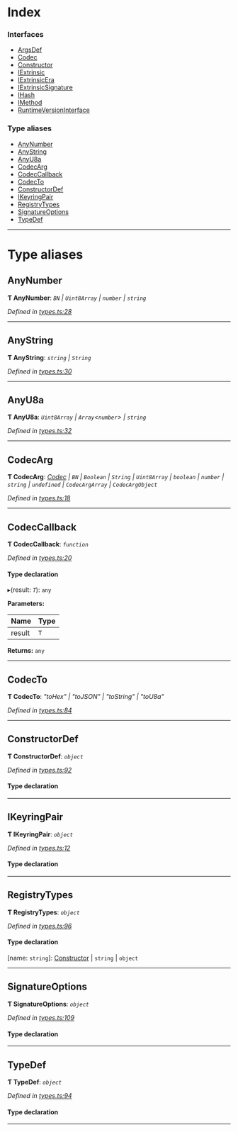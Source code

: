

# Index

### Interfaces

* [ArgsDef](../interfaces/_types_.argsdef.md)
* [Codec](../interfaces/_types_.codec.md)
* [Constructor](../interfaces/_types_.constructor.md)
* [IExtrinsic](../interfaces/_types_.iextrinsic.md)
* [IExtrinsicEra](../interfaces/_types_.iextrinsicera.md)
* [IExtrinsicSignature](../interfaces/_types_.iextrinsicsignature.md)
* [IHash](../interfaces/_types_.ihash.md)
* [IMethod](../interfaces/_types_.imethod.md)
* [RuntimeVersionInterface](../interfaces/_types_.runtimeversioninterface.md)

### Type aliases

* [AnyNumber](_types_.md#anynumber)
* [AnyString](_types_.md#anystring)
* [AnyU8a](_types_.md#anyu8a)
* [CodecArg](_types_.md#codecarg)
* [CodecCallback](_types_.md#codeccallback)
* [CodecTo](_types_.md#codecto)
* [ConstructorDef](_types_.md#constructordef)
* [IKeyringPair](_types_.md#ikeyringpair)
* [RegistryTypes](_types_.md#registrytypes)
* [SignatureOptions](_types_.md#signatureoptions)
* [TypeDef](_types_.md#typedef)

---

# Type aliases

<a id="anynumber"></a>

##  AnyNumber

**Ƭ AnyNumber**: *`BN` \| `Uint8Array` \| `number` \| `string`*

*Defined in [types.ts:28](https://github.com/polkadot-js/api/blob/3227ce2/packages/types/src/types.ts#L28)*

___
<a id="anystring"></a>

##  AnyString

**Ƭ AnyString**: *`string` \| `String`*

*Defined in [types.ts:30](https://github.com/polkadot-js/api/blob/3227ce2/packages/types/src/types.ts#L30)*

___
<a id="anyu8a"></a>

##  AnyU8a

**Ƭ AnyU8a**: *`Uint8Array` \| `Array`<`number`> \| `string`*

*Defined in [types.ts:32](https://github.com/polkadot-js/api/blob/3227ce2/packages/types/src/types.ts#L32)*

___
<a id="codecarg"></a>

##  CodecArg

**Ƭ CodecArg**: *[Codec](../interfaces/_types_.codec.md) \| `BN` \| `Boolean` \| `String` \| `Uint8Array` \| `boolean` \| `number` \| `string` \| `undefined` \| `CodecArgArray` \| `CodecArgObject`*

*Defined in [types.ts:18](https://github.com/polkadot-js/api/blob/3227ce2/packages/types/src/types.ts#L18)*

___
<a id="codeccallback"></a>

##  CodecCallback

**Ƭ CodecCallback**: *`function`*

*Defined in [types.ts:20](https://github.com/polkadot-js/api/blob/3227ce2/packages/types/src/types.ts#L20)*

#### Type declaration
▸(result: *`T`*): `any`

**Parameters:**

| Name | Type |
| ------ | ------ |
| result | `T` |

**Returns:** `any`

___
<a id="codecto"></a>

##  CodecTo

**Ƭ CodecTo**: *"toHex" \| "toJSON" \| "toString" \| "toU8a"*

*Defined in [types.ts:84](https://github.com/polkadot-js/api/blob/3227ce2/packages/types/src/types.ts#L84)*

___
<a id="constructordef"></a>

##  ConstructorDef

**Ƭ ConstructorDef**: *`object`*

*Defined in [types.ts:92](https://github.com/polkadot-js/api/blob/3227ce2/packages/types/src/types.ts#L92)*

#### Type declaration

[index: `string`]: [Constructor](../interfaces/_types_.constructor.md)<`T`>

___
<a id="ikeyringpair"></a>

##  IKeyringPair

**Ƭ IKeyringPair**: *`object`*

*Defined in [types.ts:12](https://github.com/polkadot-js/api/blob/3227ce2/packages/types/src/types.ts#L12)*

#### Type declaration

___
<a id="registrytypes"></a>

##  RegistryTypes

**Ƭ RegistryTypes**: *`object`*

*Defined in [types.ts:96](https://github.com/polkadot-js/api/blob/3227ce2/packages/types/src/types.ts#L96)*

#### Type declaration

[name: `string`]: [Constructor](../interfaces/_types_.constructor.md) \| `string` \| `object`

___
<a id="signatureoptions"></a>

##  SignatureOptions

**Ƭ SignatureOptions**: *`object`*

*Defined in [types.ts:109](https://github.com/polkadot-js/api/blob/3227ce2/packages/types/src/types.ts#L109)*

#### Type declaration

___
<a id="typedef"></a>

##  TypeDef

**Ƭ TypeDef**: *`object`*

*Defined in [types.ts:94](https://github.com/polkadot-js/api/blob/3227ce2/packages/types/src/types.ts#L94)*

#### Type declaration

[index: `string`]: [Codec](../interfaces/_types_.codec.md)

___

